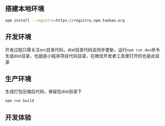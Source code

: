 ## 搭建本地环境
```bash
npm install --registry=https://registry.npm.taobao.org
```

## 开发环境
开发过程只需关注src目录代码，dist目录代码会同步更新，运行`npm run dev`命令生成dist目录，也就是小程序项目代码目录，在微信开发者工具里打开的也是此目录

## 生产环境
生成打包压缩后代码，保留在dist目录下
```bash
npm run build
```

## 开发体验



